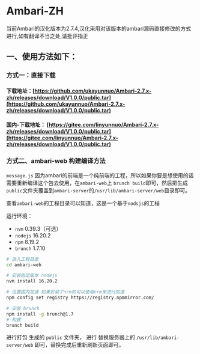 # Ambari-ZH

当前Ambari的汉化版本为2.7.4,汉化采用对该版本的ambari源码直接修改的方式进行,如有翻译不当之处,请批评指正

## 一、使用方法如下：

### 方式一：直接下载

#### 下载地址：[https://github.com/ukayunnuo/Ambari-2.7.x-zh/releases/download/V1.0.0/public.tar](https://github.com/ukayunnuo/Ambari-2.7.x-zh/releases/download/V1.0.0/public.tar)

#### 国内-下载地址： [https://gitee.com/linyunnuo/Ambari-2.7.x-zh/releases/download/V1.0.0/public.tar](https://gitee.com/linyunnuo/Ambari-2.7.x-zh/releases/download/V1.0.0/public.tar)

###  方式二、ambari-web 构建编译方法

`message.js` 因为ambari的前端是一个纯前端的工程，所以如果你要是想使用的话需要重新编译这个包去使用，在`ambari-web`上
`brunch build`即可，然后把生成`public`文件夹覆盖到`ambari-server`的`/usr/lib/ambari-server/web`目录即可。

查看`ambari-web`的工程目录可以知道，这是一个基于`nodsjs`的工程

运行环境：

- `nvm` 0.39.3（可选）
- `nodejs` 16.20.2
- `npm` 8.19.2
- `brunch` 1.7.10

```bash
# 进入工程目录
cd ambari-web

# 安装指定版本 nodejs
nvm install 16.20.2

# 设置国内加速 如果安装了nrm的可以使用nrm来进行加速
npm config set registry https://registry.npmmirror.com/

# 安装 brunch
npm install -g brunch@1.7
# 构建
brunch build

```

进行打包 生成的 `public` 文件夹， 进行 替换服务器上的 `/usr/lib/ambari-server/web` 即可，替换完成后重新刷新页面即可。



